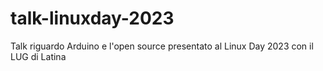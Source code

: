 # talk-linuxday-2023
Talk riguardo Arduino e l'open source presentato al Linux Day 2023 con il LUG di Latina
